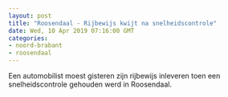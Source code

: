 ```yaml
---
layout: post
title: "Roosendaal - Rijbewijs kwijt na snelheidscontrole"
date: Wed, 10 Apr 2019 07:16:00 GMT
categories: 
- noord-brabant 
- roosendaal 
---
```


Een automobilist moest gisteren zijn rijbewijs inleveren toen een snelheidscontrole gehouden werd in Roosendaal.

